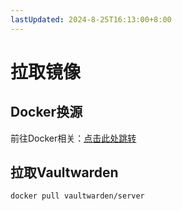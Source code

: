 ```yaml
---
lastUpdated: 2024-8-25T16:13:00+8:00
---
```


# 拉取镜像

## Docker换源

前往Docker相关：[点击此处跳转](/Docker相关/Docker换源)

## 拉取Vaultwarden

```docker pull vaultwarden/server```
